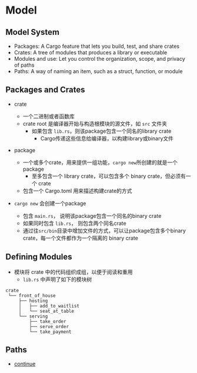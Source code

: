 # Model 

## Model System

- Packages: A Cargo feature that lets you build, test, and share crates
- Crates: A tree of modules that produces a library or executable
- Modules and use: Let you control the organization, scope, and privacy of paths
- Paths: A way of naming an item, such as a struct, function, or module

## Packages and Crates

- crate
  - 一个二进制或者函数库
  - crate root 是编译器开始与构造根模块的源文件，如 `src` 文件夹
    - 如果包含 `lib.rs`，则该package包含一个同名的library crate
      - Cargo传递这些信息给编译器，以构建library或binary文件
- package
  - 一个或多个crate，用来提供一组功能，`cargo new`所创建的就是一个package
    - 至多包含一个 library crate，可以包含多个 binary crate，但必须有一个 crate
  - 包含一个 Cargo.toml 用来描述构建crate的方式


- `cargo new` 会创建一个package
  - 包含 `main.rs`， 说明该package包含一个同名的binary crate
  - 如果同时包含 `lib.rs`， 则包含两个同名crate
  - 通过往`src/bin`目录中增加文件的方式，可以让package包含多个binary crate，每一个文件都作为一个隔离的 binary crate


## Defining Modules

- 模块将 crate 中的代码组织成组，以便于阅读和重用
  - `lib.rs` 中声明了如下的模块树

```
crate
 └── front_of_house
     ├── hosting
     │   ├── add_to_waitlist
     │   └── seat_at_table
     └── serving
         ├── take_order
         ├── serve_order
         └── take_payment
```

## Paths

- [continue](https://doc.rust-lang.org/book/ch07-03-paths-for-referring-to-an-item-in-the-module-tree.html)
